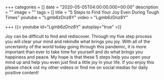 +++
categories = []
date = "2020-05-05T04:00:00.000+00:00"
description = ""
image = ""
tags = []
title = "5 Steps to Find Your Joy Even During Tough Times"
youtube = "Lgmb6zDnz8Y"
video = "Lgmb6zDnz8Y"

+++
{{< youtube id="Lgmb6zDnz8Y" autoplay="true" >}}

Joy can be difficult to find and rediscover. Through my five step process you will clear your mind and rekindle what brings you joy. With all of the uncertainty of the world today going through this pandemic, it is more important than ever to take time for yourself and do what brings you happiness and peace. My hope is that these 5 steps help you open your mind up and help you even just find a little joy in your life. If you enjoy this please check out my other videos or find me on social medias for daily positive content!